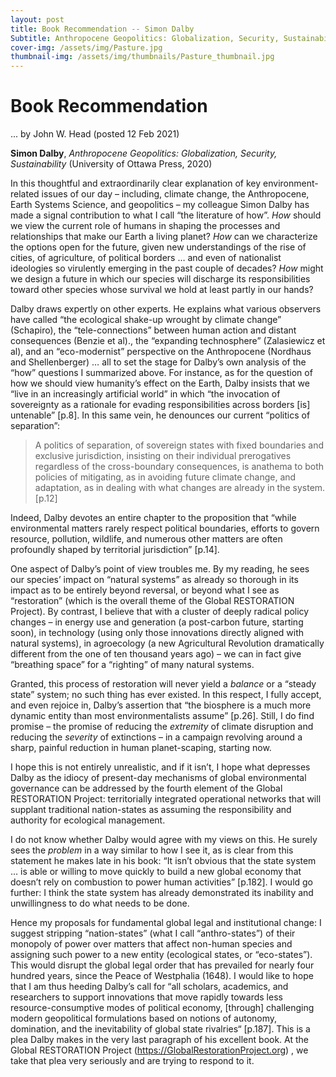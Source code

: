 ```yaml
---
layout: post
title: Book Recommendation -- Simon Dalby
Subtitle: Anthropocene Geopolitics: Globalization, Security, Sustainability
cover-img: /assets/img/Pasture.jpg
thumbnail-img: /assets/img/thumbnails/Pasture_thumbnail.jpg
---
```


# Book Recommendation #

... by John W. Head (posted 12 Feb 2021)

**Simon Dalby**, *Anthropocene Geopolitics: Globalization, Security, Sustainability* (University of Ottawa Press, 2020)

In this thoughtful and extraordinarily clear explanation of key environment-related issues of our day – including, climate change, the Anthropocene, Earth Systems Science, and geopolitics – my colleague Simon Dalby has made a signal contribution to what I call “the literature of how”.  *How* should we view the current role of humans in shaping the processes and relationships that make our Earth a living planet?  *How* can we characterize the options open for the future, given new understandings of the rise of cities, of agriculture, of political borders … and even of nationalist ideologies so virulently emerging in the past couple of decades?  *How* might we design a future in which our species will discharge its responsibilities toward other species whose survival we hold at least partly in our hands?

Dalby draws expertly on other experts.  He explains what various observers have called “the ecological shake-up wrought by climate change” (Schapiro), the “tele-connections” between human action and distant consequences (Benzie et al)., the “expanding technosphere” (Zalasiewicz et al), and an “eco-modernist” perspective on the Anthropocene (Nordhaus and Shellenberger) … all to set the stage for Dalby’s own analysis of the “how” questions I summarized above.  For instance, as for the question of how we should view humanity’s effect on the Earth, Dalby insists that we “live in an increasingly artificial world” in which “the invocation of sovereignty as a rationale for evading responsibilities across borders [is] untenable” [p.8].  In this same vein, he denounces our current “politics of separation”: 

>A politics of separation, of sovereign states with fixed boundaries and exclusive jurisdiction, insisting on their individual prerogatives regardless of the cross-boundary consequences, is anathema to both policies of mitigating, as in avoiding future climate change, and adaptation, as in dealing with what changes are already in the system.  [p.12]

Indeed, Dalby devotes an entire chapter to the proposition that “while environmental matters rarely respect political boundaries, efforts to govern resource, pollution, wildlife, and numerous other matters are often profoundly shaped by territorial jurisdiction” [p.14].

One aspect of Dalby’s point of view troubles me.  By my reading, he sees our species’ impact on “natural systems” as already so thorough in its impact as to be entirely beyond reversal, or beyond what I see as “restoration” (which is the overall theme of the Global RESTORATION Project).  By contrast, I believe that with a cluster of deeply radical policy changes – in energy use and generation (a post-carbon future, starting soon), in technology (using only those innovations directly aligned with natural systems), in agroecology (a new Agricultural Revolution dramatically different from the one of ten thousand years ago) – we can in fact give “breathing space” for a “righting” of many natural systems.  

Granted, this process of restoration will never yield a *balance* or a “steady state” system; no such thing has ever existed.  In this respect, I fully accept, and even rejoice in, Dalby’s assertion that “the biosphere is a much more dynamic entity than most environmentalists assume” [p.26].  Still, I do find promise – the promise of reducing the *extremity* of climate disruption and reducing the *severity* of extinctions – in a campaign revolving around a sharp, painful reduction in human planet-scaping, starting now.  

I hope this is not entirely unrealistic, and if it isn’t, I hope what depresses Dalby as the idiocy of present-day mechanisms of global environmental governance can be addressed by the fourth element of the Global RESTORATION Project:  territorially integrated operational networks that will supplant traditional nation-states as assuming the responsibility and authority for ecological management. 

I do not know whether Dalby would agree with my views on this.  He surely sees the *problem* in a way similar to how I see it, as is clear from this statement he makes late in his book:  “It isn’t obvious that the state system … is able or willing to move quickly to build a new global economy that doesn’t rely on combustion to power human activities” [p.182].  I would go further:  I think the state system has already demonstrated its inability and unwillingness to do what needs to be done.   

Hence my proposals for fundamental global legal and institutional change: I suggest stripping “nation-states” (what I call “anthro-states”) of their monopoly of power over matters that affect non-human species and assigning such power to a new entity (ecological states, or “eco-states”).  This would disrupt the global legal order that has prevailed for nearly four hundred years, since the Peace of Westphalia (1648).  I would like to hope that I am thus heeding Dalby’s call for “all scholars, academics, and researchers to support innovations that move rapidly towards less resource-consumptive modes of political economy, [through] challenging modern geopolitical formulations based on notions of autonomy, domination, and the inevitability of global state rivalries“ [p.187].  This is a plea Dalby makes in the very last paragraph of his excellent book.  At the Global RESTORATION Project (https://GlobalRestorationProject.org) , we take that plea very seriously and are trying to respond to it. 

